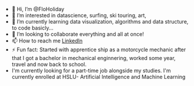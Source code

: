 

- 👋 Hi, I’m @FloHoliday
- 👀 I’m interested in datascience, surfing, ski touring, art, 
- 🌱 I’m currently learning data visualization, algorithms and data structure, to code basicly...
- 💞️ I’m looking to collaborate everything and all at once!
- 📫 How to reach me [LinkedIn](https://www.linkedin.com/in/florian-item/)
- ⚡ Fun fact: Started with apprentice ship as a motorcycle mechanic after that I got a bachelor in mechanical enginnering, worked some year, travel and now back to school.
- I'm currently looking for a part-time job alongside my studies. I'm currently enrolled at HSLU- Artificial Intelligence and Machine Learning


<!---
git@github.com:FloHoliday/Pong_game.git is a ✨ special ✨ repository because it's not finished yet.
--->
